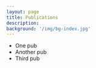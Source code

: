 ```yaml
---
layout: page
title: Publications
description:
background: '/img/bg-index.jpg'
---
```

- One pub
- Another pub
- Third pub
